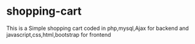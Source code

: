 # shopping-cart
This is a Simple shopping cart coded in php,mysql,Ajax for backend and javascript,css,html,bootstrap for frontend
